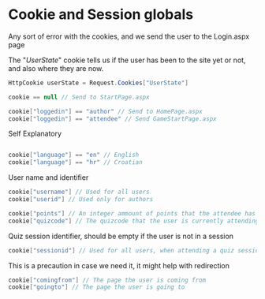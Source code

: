 # Cookie and Session globals
Any sort of error with the cookies, and we send the user to the Login.aspx page

The "_UserState_" cookie tells us if the user has been to the site yet or not,
and also where they are now.
```csharp
HttpCookie userState = Request.Cookies["UserState"]

cookie == null // Send to StartPage.aspx

cookie["loggedin"] == "author" // Send to HomePage.aspx
cookie["loggedin"] == "attendee" // Send GameStartPage.aspx
```

Self Explanatory
```csharp

cookie["language"] == "en" // English
cookie["language"] == "hr" // Croatian
```

User name and identifier
```csharp
cookie["username"] // Used for all users
cookie["userid"] // Used only for authors
```

```csharp
cookie["points"] // An integer ammount of points that the attendee has
cookie["quizcode"] // The quizcode that the user is currently attending
```

Quiz session identifier, should be empty if the user is not in a session
```csharp
cookie["sessionid"] // Used for all users, when attending a quiz session
```

This is a precaution in case we need it, it might help with redirection
```csharp
cookie["comingfrom"] // The page the user is coming from
cookie["goingto"] // The page the user is going to
```